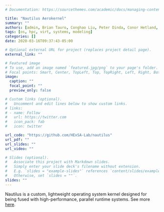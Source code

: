 ```yaml
---
# Documentation: https://sourcethemes.com/academic/docs/managing-content/

title: "Nautilus Aerokernel"
summary: ""
authors: [admin, Brian Tauro, Conghao Liu, Peter Dinda, Conor Hetland, Goutham Kannan, Imran-Ali Usmani, Andrew Neth, Sam Grayson, Qitian Zeng, Nanda Velugoti]
tags: [os, hpc, virt, systems, modeling]
categories: []
date: 2020-03-16T09:37:43-05:00

# Optional external URL for project (replaces project detail page).
external_link: ""

# Featured image
# To use, add an image named `featured.jpg/png` to your page's folder.
# Focal points: Smart, Center, TopLeft, Top, TopRight, Left, Right, BottomLeft, Bottom, BottomRight.
image:
  caption: ""
  focal_point: ""
  preview_only: false

# Custom links (optional).
#   Uncomment and edit lines below to show custom links.
# links:
# - name: Follow
#   url: https://twitter.com
#   icon_pack: fab
#   icon: twitter

url_code: "https://github.com/HExSA-Lab/nautilus"
url_pdf: ""
url_slides: ""
url_video: ""

# Slides (optional).
#   Associate this project with Markdown slides.
#   Simply enter your slide deck's filename without extension.
#   E.g. `slides = "example-slides"` references `content/slides/example-slides.md`.
#   Otherwise, set `slides = ""`.
slides: ""
---
```


Nautilus is a custom, lightweight operating system kernel designed
for being fused with high-performance, parallel runtime systems. See more [here](https://nautilus.halek.co).
